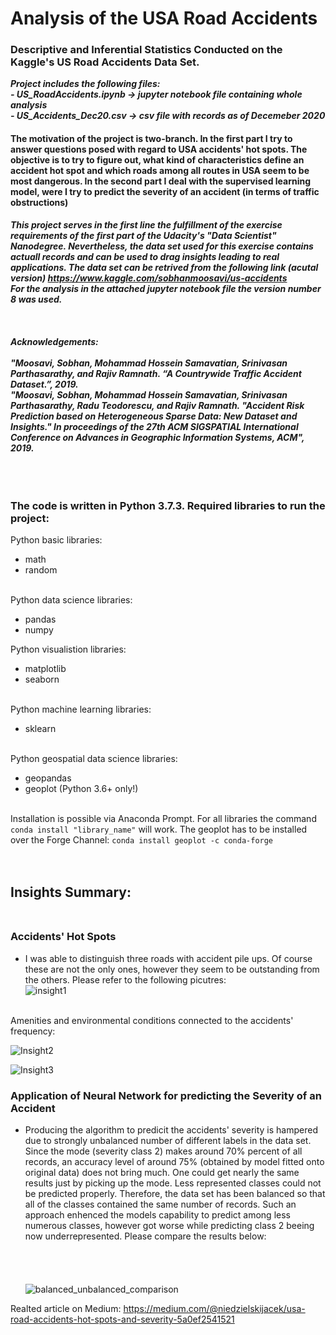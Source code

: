 # Analysis of the USA Road Accidents
### Descriptive and Inferential Statistics Conducted on the Kaggle's US Road Accidents Data Set.
***Project includes the following files:***  
***- US_RoadAccidents.ipynb -> jupyter notebook file containing whole analysis***  
***- US_Accidents_Dec20.csv -> csv file with records as of Decemeber 2020***

#### The motivation of the project is two-branch. In the first part I try to answer questions posed with regard to USA accidents' hot spots. The objective is to try to figure out, what kind of characteristics define an accident hot spot and which roads among all routes in USA seem to be most dangerous. In the second part I deal with the supervised learning model, were I try to predict the severity of an accident (in terms of traffic obstructions)

***This project serves in the first line the fulfillment of the exercise requirements of the first part of the Udacity's "Data Scientist" Nanodegree. Nevertheless, the data set used for this exercise contains actuall records and can be used to drag insights leading to real applications. 
The data set can be retrived from the following link (acutal version) https://www.kaggle.com/sobhanmoosavi/us-accidents  
For the analysis in the attached jupyter notebook file the version number 8 was used.<br/><br/><br/><br/>
Acknowledgements:  <br/><br/>
"Moosavi, Sobhan, Mohammad Hossein Samavatian, Srinivasan Parthasarathy, and Rajiv Ramnath. “A Countrywide Traffic Accident Dataset.”, 2019.  
"Moosavi, Sobhan, Mohammad Hossein Samavatian, Srinivasan Parthasarathy, Radu Teodorescu, and Rajiv Ramnath. "Accident Risk Prediction based on Heterogeneous Sparse Data: New Dataset and Insights." In proceedings of the 27th ACM SIGSPATIAL International Conference on Advances in Geographic Information Systems, ACM", 2019.***  <br/><br/><br/><br/>

### The code is written in Python 3.7.3. Required libraries to run the project:

Python basic libraries:
- math
- random  <br/><br/>

Python data science libraries:
- pandas
- numpy

Python visualistion libraries:
- matplotlib
- seaborn <br/><br/>

Python machine learning libraries:
- sklearn <br/><br/>

Python geospatial data science libraries:
- geopandas
- geoplot (Python 3.6+ only!) <br/><br/>  

Installation is possible via Anaconda Prompt. For all libraries the command `conda install "library_name"` will work. The geoplot has to be installed over the Forge Channel:  `conda install geoplot -c conda-forge` <br/><br/><br/>

## Insights Summary: </br></br>
### Accidents' Hot Spots
- I was able to distinguish three roads with accident pile ups. Of course these are not the only ones, however they seem to be outstanding from the others.
Please refer to the following picutres:  
![insight1](https://user-images.githubusercontent.com/64994740/127754365-1f627c56-3c20-411f-9cac-7aa0751a3902.png)



</br>
Amenities and environmental conditions connected to the accidents' frequency:<br/>

![Insight2](https://user-images.githubusercontent.com/64994740/127754371-29e29c15-12a0-4f04-a2a4-b4b812acd35c.png)
<br/>

![Insight3](https://user-images.githubusercontent.com/64994740/127754376-eb841206-bebf-4b50-ae83-7d541fe7a975.png)


### Application of Neural Network for predicting the Severity of an Accident
- Producing the algorithm to predicit the accidents' severity is hampered due to strongly unbalanced number of different labels in the data set. Since the mode (severity class 2) makes around 70% percent of all records, an accuracy level of around 75% (obtained by model fitted onto original data) does not bring much. One could get nearly the same results just by picking up the mode. Less represented classes could not be predicted properly. Therefore, the data set has been balanced so that all of the classes contained the same number of records. Such an approach enhenced the models capability to predict among less numerous classes, however got worse while predicting class 2 beeing now underrepresented. Please compare the results below:</br></br></br></br></br>
![balanced_unbalanced_comparison](https://user-images.githubusercontent.com/64994740/127754238-9c2915cb-38b1-4c0e-9dbf-44879506e173.png)

Realted article on Medium:
https://medium.com/@niedzielskijacek/usa-road-accidents-hot-spots-and-severity-5a0ef2541521
